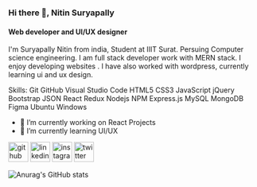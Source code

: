 
### Hi there 👋, Nitin Suryapally
#### Web developer and UI/UX designer
I'm Suryapally Nitin from india, Student at IIIT Surat. Persuing Computer science engineering. I am full stack developer work with MERN stack. I enjoy developing websites . I have also worked with wordpress, currently learning ui and ux design.

Skills: Git GitHub Visual Studio Code HTML5 CSS3  JavaScript jQuery Bootstrap JSON React Redux Nodejs NPM Express.js MySQL MongoDB Figma Ubuntu Windows

- 🔭 I’m currently working on React Projects 
- 🌱 I’m currently learning UI/UX 


[<img src='https://cdn.jsdelivr.net/npm/simple-icons@3.0.1/icons/github.svg' alt='github' height='40'>](https://github.com/nitin-suryapally)  [<img src='https://cdn.jsdelivr.net/npm/simple-icons@3.0.1/icons/linkedin.svg' alt='linkedin' height='40'>](https://www.linkedin.com/in/nitin-suryapally/)  [<img src='https://cdn.jsdelivr.net/npm/simple-icons@3.0.1/icons/instagram.svg' alt='instagram' height='40'>](https://www.instagram.com/nitin_suryapally2002/)  [<img src='https://cdn.jsdelivr.net/npm/simple-icons@3.0.1/icons/twitter.svg' alt='twitter' height='40'>](https://twitter.com/nitin_2804)  



![Anurag's GitHub stats](https://github-readme-stats.vercel.app/api?username=nitin-suryapally&count_private=true&show_icons=true)
